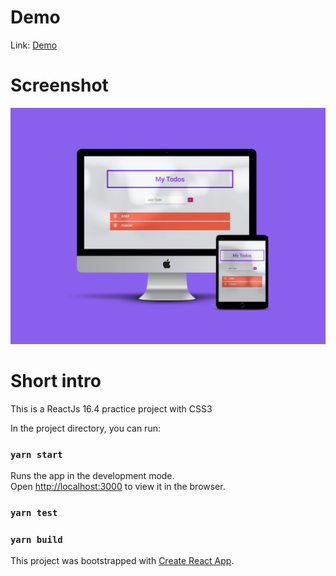 # Demo
Link: [Demo](https://build-oppmlqedmv.now.sh/)

# Screenshot
![Demo](https://raw.githubusercontent.com/ookangzheng/react-todo/master/mockuper.png)

# Short intro
This is a ReactJs 16.4 practice project with CSS3

In the project directory, you can run:

### `yarn start`

Runs the app in the development mode.<br>
Open [http://localhost:3000](http://localhost:3000) to view it in the browser.

### `yarn test`

### `yarn build`

This project was bootstrapped with [Create React App](https://github.com/facebookincubator/create-react-app).
